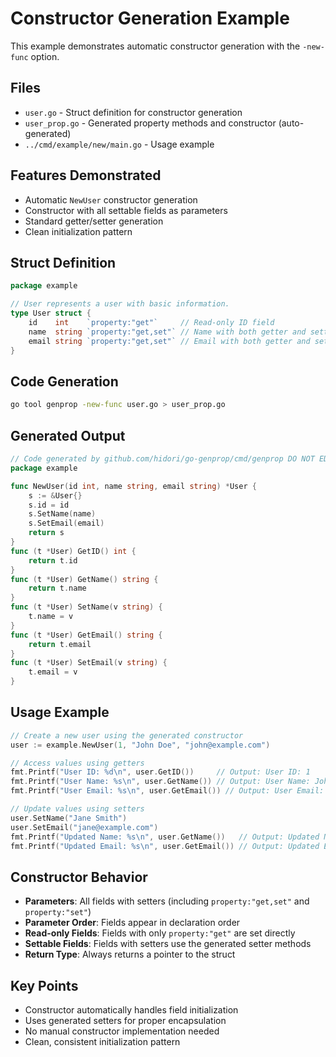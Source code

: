 # Constructor Generation Example

This example demonstrates automatic constructor generation with the `-new-func` option.

## Files

- `user.go` - Struct definition for constructor generation
- `user_prop.go` - Generated property methods and constructor (auto-generated)
- `../cmd/example/new/main.go` - Usage example

## Features Demonstrated

- Automatic `NewUser` constructor generation
- Constructor with all settable fields as parameters
- Standard getter/setter generation
- Clean initialization pattern

## Struct Definition

```go
package example

// User represents a user with basic information.
type User struct {
    id    int    `property:"get"`     // Read-only ID field
    name  string `property:"get,set"` // Name with both getter and setter
    email string `property:"get,set"` // Email with both getter and setter
}
```

## Code Generation

```bash
go tool genprop -new-func user.go > user_prop.go
```

## Generated Output

```go
// Code generated by github.com/hidori/go-genprop/cmd/genprop DO NOT EDIT.
package example

func NewUser(id int, name string, email string) *User {
    s := &User{}
    s.id = id
    s.SetName(name)
    s.SetEmail(email)
    return s
}
func (t *User) GetID() int {
    return t.id
}
func (t *User) GetName() string {
    return t.name
}
func (t *User) SetName(v string) {
    t.name = v
}
func (t *User) GetEmail() string {
    return t.email
}
func (t *User) SetEmail(v string) {
    t.email = v
}
```

## Usage Example

```go
// Create a new user using the generated constructor
user := example.NewUser(1, "John Doe", "john@example.com")

// Access values using getters
fmt.Printf("User ID: %d\n", user.GetID())     // Output: User ID: 1
fmt.Printf("User Name: %s\n", user.GetName()) // Output: User Name: John Doe
fmt.Printf("User Email: %s\n", user.GetEmail()) // Output: User Email: john@example.com

// Update values using setters
user.SetName("Jane Smith")
user.SetEmail("jane@example.com")
fmt.Printf("Updated Name: %s\n", user.GetName())   // Output: Updated Name: Jane Smith
fmt.Printf("Updated Email: %s\n", user.GetEmail()) // Output: Updated Email: jane@example.com
```

## Constructor Behavior

- **Parameters**: All fields with setters (including `property:"get,set"` and `property:"set"`)
- **Parameter Order**: Fields appear in declaration order
- **Read-only Fields**: Fields with only `property:"get"` are set directly
- **Settable Fields**: Fields with setters use the generated setter methods
- **Return Type**: Always returns a pointer to the struct

## Key Points

- Constructor automatically handles field initialization
- Uses generated setters for proper encapsulation
- No manual constructor implementation needed
- Clean, consistent initialization pattern
